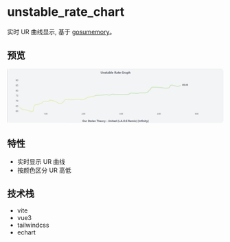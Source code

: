 # unstable_rate_chart

实时 UR 曲线显示, 基于 [gosumemory](https://github.com/l3lackShark/gosumemory)。

## 预览
<img alt="preview_img" src="docs/img-20240204173119.png">

## 特性
- 实时显示 UR 曲线
- 按颜色区分 UR 高低

## 技术栈
- vite
- vue3
- tailwindcss
- echart

